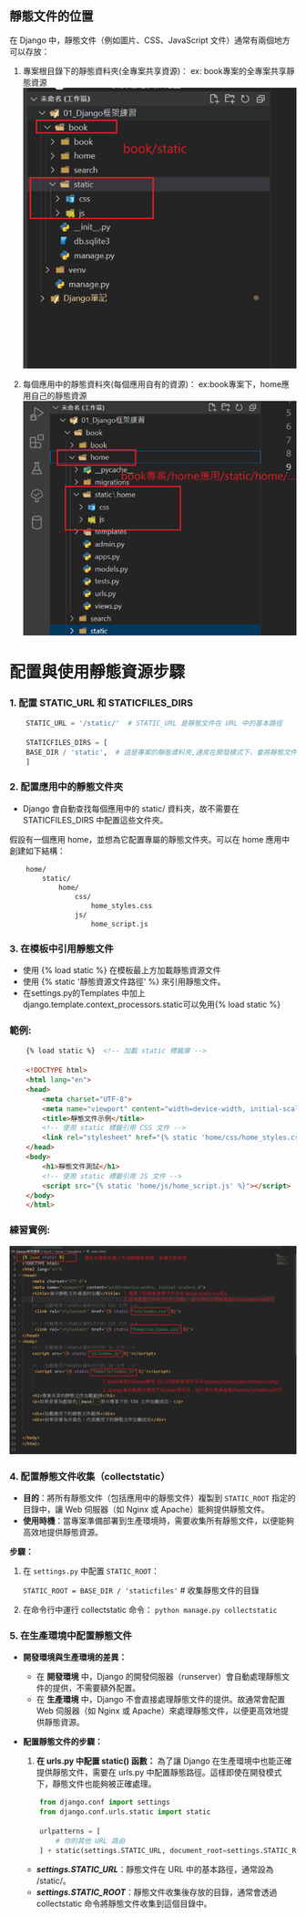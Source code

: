 ## 靜態文件的位置
在 Django 中，靜態文件（例如圖片、CSS、JavaScript 文件）通常有兩個地方可以存放：

1. 專案根目錄下的靜態資料夾(全專案共享資源)：
ex: book專案的全專案共享靜態資源
![路徑圖](筆記圖/靜態資源配置.png)

2. 每個應用中的靜態資料夾(每個應用自有的資源)：
ex:book專案下，home應用自己的靜態資源
![應用路徑圖](筆記圖/應用靜態文件配置.png)


#  配置與使用靜態資源步驟

### 1. 配置 STATIC_URL 和 STATICFILES_DIRS

```python
    STATIC_URL = '/static/'  # STATIC_URL 是靜態文件在 URL 中的基本路徑

    STATICFILES_DIRS = [
    BASE_DIR / 'static',  # 這是專案的靜態資料夾,通常在開發模式下，會將靜態文件放在專案的根目錄下
    ]
```

### 2. 配置應用中的靜態文件夾
- Django 會自動查找每個應用中的 static/ 資料夾，故不需要在 STATICFILES_DIRS 中配置這些文件夾。

假設有一個應用 home，並想為它配置專屬的靜態文件夾。可以在 home 應用中創建如下結構：
```
    home/
        static/
            home/
                css/
                    home_styles.css
                js/
                    home_script.js
```

### 3. 在模板中引用靜態文件
- 使用 {% load static %} 在模板最上方加載靜態資源文件
- 使用 {% static '靜態資源文件路徑' %} 來引用靜態文件。
- 在settings.py的Templates 中加上 django.template.context_processors.static可以免用{% load static %}

### 範例:
```html
    {% load static %}  <!-- 加載 static 標籤庫 -->

    <!DOCTYPE html>
    <html lang="en">
    <head>
        <meta charset="UTF-8">
        <meta name="viewport" content="width=device-width, initial-scale=1.0">
        <title>靜態文件示例</title>
        <!-- 使用 static 標籤引用 CSS 文件 -->
        <link rel="stylesheet" href="{% static 'home/css/home_styles.css' %}">
    </head>
    <body>
        <h1>靜態文件測試</h1>
        <!-- 使用 static 標籤引用 JS 文件 -->
        <script src="{% static 'home/js/home_script.js' %}"></script>
    </body>
    </html>
```
### 練習實例:
![引用靜態資源](筆記圖/靜態資源引用練習.png)

### 4. 配置靜態文件收集（collectstatic）

- **目的**：將所有靜態文件（包括應用中的靜態文件）複製到 `STATIC_ROOT` 指定的目錄中，讓 Web 伺服器（如 Nginx 或 Apache）能夠提供靜態文件。
- **使用時機**：當專案準備部署到生產環境時，需要收集所有靜態文件，以便能夠高效地提供靜態資源。

**步驟：**

1. 在 `settings.py` 中配置 `STATIC_ROOT`：

   `STATIC_ROOT = BASE_DIR / 'staticfiles'`  # 收集靜態文件的目錄

2. 在命令行中運行 collectstatic 命令：
    `python manage.py collectstatic`


### 5. 在生產環境中配置靜態文件
- **開發環境與生產環境的差異：**
  - 在 **開發環境** 中，Django 的開發伺服器（runserver）會自動處理靜態文件的提供，不需要額外配置。
  - 在 **生產環境** 中，Django 不會直接處理靜態文件的提供。故通常會配置 Web 伺服器（如 Nginx 或 Apache）來處理靜態文件，以便更高效地提供靜態資源。

- **配置靜態文件的步驟：**

  1. **在 urls.py 中配置 static() 函數：**
     為了讓 Django 在生產環境中也能正確提供靜態文件，需要在 urls.py 中配置靜態路徑。這樣即使在開發模式下，靜態文件也能夠被正確處理。
    ```python
        from django.conf import settings
        from django.conf.urls.static import static

        urlpatterns = [
            # 你的其他 URL 路由
        ] + static(settings.STATIC_URL, document_root=settings.STATIC_ROOT)
    ```
    - ***settings.STATIC_URL***：靜態文件在 URL 中的基本路徑，通常設為 /static/。
    - ***settings.STATIC_ROOT***：靜態文件收集後存放的目錄，通常會透過 collectstatic 命令將靜態文件收集到這個目錄中。



